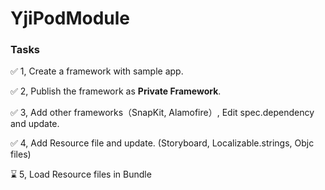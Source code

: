 # YjiPodModule

### Tasks
✅ 1, Create a framework with sample app.

✅ 2, Publish the framework as **Private Framework**.

✅ 3, Add other frameworks（SnapKit, Alamofire）, Edit spec.dependency and update.

✅ 4, Add Resource file and update.
(Storyboard, Localizable.strings, Objc files)

⌛️ 5, Load Resource files in Bundle